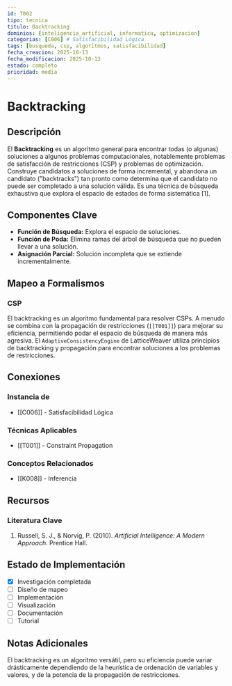 ```yaml
---
id: T002
tipo: tecnica
titulo: Backtracking
dominios: [inteligencia_artificial, informatica, optimizacion]
categorias: [C006] # Satisfacibilidad Lógica
tags: [busqueda, csp, algoritmos, satisfacibilidad]
fecha_creacion: 2025-10-13
fecha_modificacion: 2025-10-13
estado: completo
prioridad: media
---
```


# Backtracking

## Descripción

El **Backtracking** es un algoritmo general para encontrar todas (o algunas) soluciones a algunos problemas computacionales, notablemente problemas de satisfacción de restricciones (CSP) y problemas de optimización. Construye candidatos a soluciones de forma incremental, y abandona un candidato ("backtracks") tan pronto como determina que el candidato no puede ser completado a una solución válida. Es una técnica de búsqueda exhaustiva que explora el espacio de estados de forma sistemática [1].

## Componentes Clave

-   **Función de Búsqueda:** Explora el espacio de soluciones.
-   **Función de Poda:** Elimina ramas del árbol de búsqueda que no pueden llevar a una solución.
-   **Asignación Parcial:** Solución incompleta que se extiende incrementalmente.

## Mapeo a Formalismos

### CSP

El backtracking es un algoritmo fundamental para resolver CSPs. A menudo se combina con la propagación de restricciones (`[[T001]]`) para mejorar su eficiencia, permitiendo podar el espacio de búsqueda de manera más agresiva. El `AdaptiveConsistencyEngine` de LatticeWeaver utiliza principios de backtracking y propagación para encontrar soluciones a los problemas de restricciones.

## Conexiones

### Instancia de
- [[C006]] - Satisfacibilidad Lógica

### Técnicas Aplicables
- [[T001]] - Constraint Propagation

### Conceptos Relacionados
- [[K008]] - Inferencia

## Recursos

### Literatura Clave
1.  Russell, S. J., & Norvig, P. (2010). *Artificial Intelligence: A Modern Approach*. Prentice Hall.

## Estado de Implementación

- [x] Investigación completada
- [ ] Diseño de mapeo
- [ ] Implementación
- [ ] Visualización
- [ ] Documentación
- [ ] Tutorial

## Notas Adicionales

El backtracking es un algoritmo versátil, pero su eficiencia puede variar drásticamente dependiendo de la heurística de ordenación de variables y valores, y de la potencia de la propagación de restricciones.
